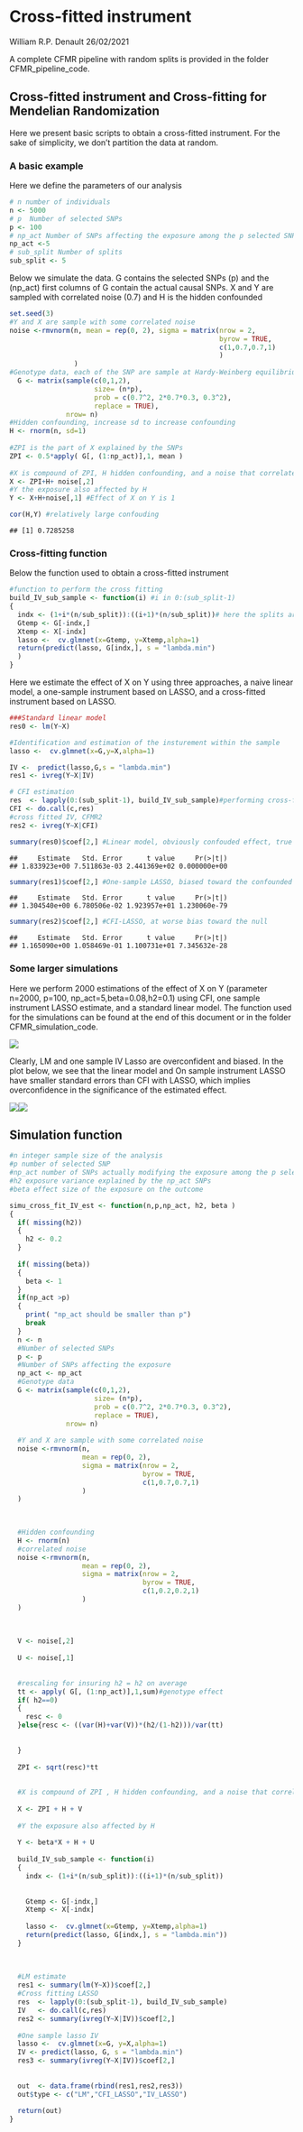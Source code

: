 Cross-fitted instrument
================
William R.P. Denault
26/02/2021

A complete CFMR pipeline with random splits is provided in the folder
CFMR\_pipeline\_code.

## Cross-fitted instrument and Cross-fitting for Mendelian Randomization

Here we present basic scripts to obtain a cross-fitted instrument. For
the sake of simplicity, we don’t partition the data at random.

### A basic example

Here we define the parameters of our analysis

``` r
# n number of individuals
n <- 5000
# p  Number of selected SNPs
p <- 100 
# np_act Number of SNPs affecting the exposure among the p selected SNPs
np_act <-5
# sub_split Number of splits
sub_split <- 5 
```

Below we simulate the data. G contains the selected SNPs (p) and the
(np\_act) first columns of G contain the actual causal SNPs. X and Y are
sampled with correlated noise (0.7) and H is the hidden confounded

``` r
set.seed(3)
#Y and X are sample with some correlated noise
noise <-rmvnorm(n, mean = rep(0, 2), sigma = matrix(nrow = 2,
                                                    byrow = TRUE,
                                                    c(1,0.7,0.7,1) 
                                                    ) 
                )                    
#Genotype data, each of the SNP are sample at Hardy-Weinberg equilibrium for a MAF of 30%
  G <- matrix(sample(c(0,1,2),
                     size= (n*p),
                     prob = c(0.7^2, 2*0.7*0.3, 0.3^2),
                     replace = TRUE),
              nrow= n)          
#Hidden confounding, increase sd to increase confounding
H <- rnorm(n, sd=1)
 
#ZPI is the part of X explained by the SNPs
ZPI <- 0.5*apply( G[, (1:np_act)],1, mean )
 
#X is compound of ZPI, H hidden confounding, and a noise that correlates with the noise of Y
X <- ZPI+H+ noise[,2]
#Y the exposure also affected by H
Y <- X+H+noise[,1] #Effect of X on Y is 1

cor(H,Y) #relatively large confouding
```

    ## [1] 0.7285258

### Cross-fitting function

Below the function used to obtain a cross-fitted instrument

``` r
#function to perform the cross fitting
build_IV_sub_sample <- function(i) #i in 0:(sub_split-1)
{
  indx <- (1+i*(n/sub_split)):((i+1)*(n/sub_split))# here the splits are not random
  Gtemp <- G[-indx,]
  Xtemp <- X[-indx]
  lasso <-  cv.glmnet(x=Gtemp, y=Xtemp,alpha=1)
  return(predict(lasso, G[indx,], s = "lambda.min")
  )
}
```

Here we estimate the effect of X on Y using three approaches, a naive
linear model, a one-sample instrument based on LASSO, and a cross-fitted
instrument based on LASSO.

``` r
###Standard linear model
res0 <- lm(Y~X)

#Identification and estimation of the insturement within the sample
lasso <-  cv.glmnet(x=G,y=X,alpha=1)

IV <-  predict(lasso,G,s = "lambda.min")
res1 <- ivreg(Y~X|IV)

# CFI estimation
res  <- lapply(0:(sub_split-1), build_IV_sub_sample)#performing cross-fitting
CFI <- do.call(c,res)
#cross fitted IV, CFMR2
res2 <- ivreg(Y~X|CFI)

summary(res0)$coef[2,] #Linear model, obviously confouded effect, true effect is 1
```

    ##     Estimate   Std. Error      t value     Pr(>|t|) 
    ## 1.833923e+00 7.511863e-03 2.441369e+02 0.000000e+00

``` r
summary(res1)$coef[2,] #One-sample LASSO, biased toward the confounded effect
```

    ##     Estimate   Std. Error      t value     Pr(>|t|) 
    ## 1.304540e+00 6.780506e-02 1.923957e+01 1.230060e-79

``` r
summary(res2)$coef[2,] #CFI-LASSO, at worse bias toward the null
```

    ##     Estimate   Std. Error      t value     Pr(>|t|) 
    ## 1.165090e+00 1.058469e-01 1.100731e+01 7.345632e-28

### Some larger simulations

Here we perform 2000 estimations of the effect of X on Y (parameter
n=2000, p=100, np\_act=5,beta=0.08,h2=0.1) using CFI, one sample
instrument LASSO estimate, and a standard linear model. The function
used for the simulations can be found at the end of this document or in
the folder CFMR\_simulation\_code.

![](README_files/figure-gfm/unnamed-chunk-3-1.png)<!-- -->

Clearly, LM and one sample IV Lasso are overconfident and biased. In the
plot below, we see that the linear model and On sample instrument LASSO
have smaller standard errors than CFI with LASSO, which implies
overconfidence in the significance of the estimated
effect.

![](README_files/figure-gfm/unnamed-chunk-4-1.png)<!-- -->![](README_files/figure-gfm/unnamed-chunk-4-2.png)<!-- -->

## Simulation function

``` r
#n integer sample size of the analysis
#p number of selected SNP
#np_act number of SNPs actually modifying the exposure among the p selected SNP.
#h2 exposure variance explained by the np_act SNPs
#beta effect size of the exposure on the outcome

simu_cross_fit_IV_est <- function(n,p,np_act, h2, beta )
{
  if( missing(h2))
  {
    h2 <- 0.2
  }
  
  if( missing(beta))
  {
    beta <- 1
  }
  if(np_act >p)
  {
    print( "np_act should be smaller than p")
    break
  }
  n <- n
  #Number of selected SNPs
  p <- p
  #Number of SNPs affecting the exposure
  np_act <- np_act
  #Genotype data
  G <- matrix(sample(c(0,1,2),
                     size= (n*p),
                     prob = c(0.7^2, 2*0.7*0.3, 0.3^2),
                     replace = TRUE),
              nrow= n)
  
  #Y and X are sample with some correlated noise
  noise <-rmvnorm(n, 
                  mean = rep(0, 2), 
                  sigma = matrix(nrow = 2,
                                 byrow = TRUE,
                                 c(1,0.7,0.7,1)
                  )
  )

  
  
  #Hidden confounding
  H <- rnorm(n)
  #correlated noise 
  noise <-rmvnorm(n, 
                  mean = rep(0, 2), 
                  sigma = matrix(nrow = 2,
                                 byrow = TRUE,
                                 c(1,0.2,0.2,1)
                  )
  )
  
  
  
  V <- noise[,2]
  
  U <- noise[,1]
  
  
  #rescaling for insuring h2 = h2 on average
  tt <- apply( G[, (1:np_act)],1,sum)#genotype effect
  if( h2==0)
  {
    resc <- 0
  }else{resc <- ((var(H)+var(V))*(h2/(1-h2)))/var(tt)
  
  
  }
  
  ZPI <- sqrt(resc)*tt 
  
  
  #X is compound of ZPI , H hidden confounding, and a noise that correlates with the noise of Y
  
  X <- ZPI + H + V
  
  #Y the exposure also affected by H
  
  Y <- beta*X + H + U
  
  build_IV_sub_sample <- function(i) 
  {
    indx <- (1+i*(n/sub_split)):((i+1)*(n/sub_split))
    
    
    Gtemp <- G[-indx,]
    Xtemp <- X[-indx]
    
    lasso <-  cv.glmnet(x=Gtemp, y=Xtemp,alpha=1)
    return(predict(lasso, G[indx,], s = "lambda.min"))
  }
  
  
  
  #LM estimate
  res1 <- summary(lm(Y~X))$coef[2,]
  #Cross fitting LASSO
  res  <- lapply(0:(sub_split-1), build_IV_sub_sample)
  IV   <- do.call(c,res)
  res2 <- summary(ivreg(Y~X|IV))$coef[2,]
  
  #One sample lasso IV
  lasso <-  cv.glmnet(x=G, y=X,alpha=1)
  IV <- predict(lasso, G, s = "lambda.min")
  res3 <- summary(ivreg(Y~X|IV))$coef[2,]
  
  
  out  <- data.frame(rbind(res1,res2,res3))
  out$type <- c("LM","CFI_LASSO","IV_LASSO")
 
  return(out)
}
```
